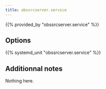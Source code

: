 ```yaml
---
title: obssrcserver.service
---
```


{{% provided_by "obssrcserver.service" %}}

## Options

{{% systemd_unit "obssrcserver.service" %}}

## Additionnal notes

Nothing here.